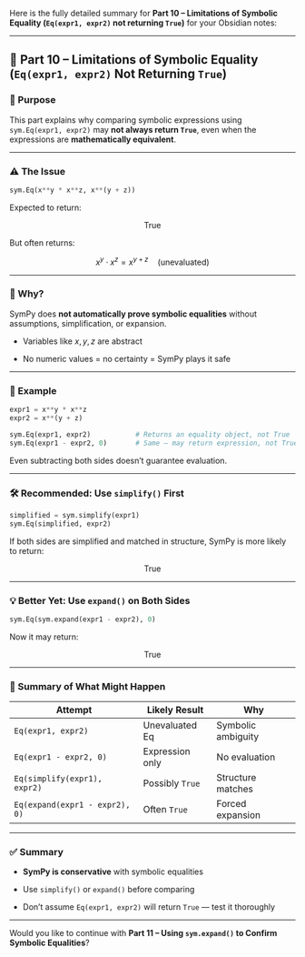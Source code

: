 Here is the fully detailed summary for **Part 10 – Limitations of Symbolic Equality (`Eq(expr1, expr2)` not returning `True`)** for your Obsidian notes:

---

## 🚫 Part 10 – Limitations of Symbolic Equality (`Eq(expr1, expr2)` Not Returning `True`)

### 📌 Purpose

This part explains why comparing symbolic expressions using `sym.Eq(expr1, expr2)` may **not always return `True`**, even when the expressions are **mathematically equivalent**.

---

### ⚠️ The Issue

```python
sym.Eq(x**y * x**z, x**(y + z))
```

Expected to return:

$$ \text{True} $$

But often returns:

$$ x^y \cdot x^z = x^{y+z} \quad \text{(unevaluated)} $$

---

### 🧠 Why?

SymPy does **not automatically prove symbolic equalities** without assumptions, simplification, or expansion.

- Variables like $x, y, z$ are abstract
    
- No numeric values = no certainty = SymPy plays it safe
    

---

### 🧪 Example

```python
expr1 = x**y * x**z
expr2 = x**(y + z)

sym.Eq(expr1, expr2)           # Returns an equality object, not True
sym.Eq(expr1 - expr2, 0)       # Same — may return expression, not True
```

Even subtracting both sides doesn’t guarantee evaluation.

---

### 🛠 Recommended: Use `simplify()` First

```python
simplified = sym.simplify(expr1)
sym.Eq(simplified, expr2)
```

If both sides are simplified and matched in structure, SymPy is more likely to return:

$$ \text{True} $$

---

### 💡 Better Yet: Use `expand()` on Both Sides

```python
sym.Eq(sym.expand(expr1 - expr2), 0)
```

Now it may return:

$$ \text{True} $$

---

### 🧠 Summary of What Might Happen

|Attempt|Likely Result|Why|
|---|---|---|
|`Eq(expr1, expr2)`|Unevaluated Eq|Symbolic ambiguity|
|`Eq(expr1 - expr2, 0)`|Expression only|No evaluation|
|`Eq(simplify(expr1), expr2)`|Possibly `True`|Structure matches|
|`Eq(expand(expr1 - expr2), 0)`|Often `True`|Forced expansion|

---

### ✅ Summary

- **SymPy is conservative** with symbolic equalities
    
- Use `simplify()` or `expand()` before comparing
    
- Don’t assume `Eq(expr1, expr2)` will return `True` — test it thoroughly
    

---

Would you like to continue with **Part 11 – Using `sym.expand()` to Confirm Symbolic Equalities**?